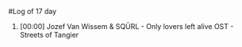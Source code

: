 #Log of 17 day

1. [00:00] Jozef Van Wissem & SQÜRL - Only lovers left alive OST - Streets of Tangier
